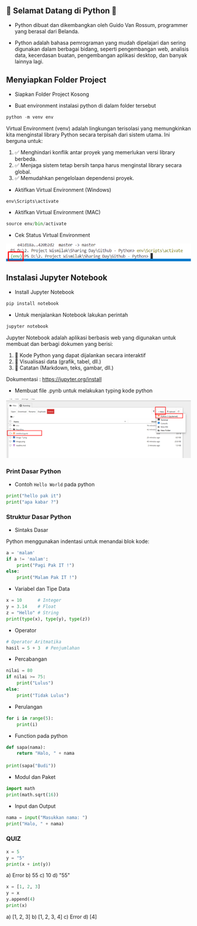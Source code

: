## 👋 Selamat Datang di Python 👋
- Python dibuat dan dikembangkan oleh Guido Van Rossum, programmer yang berasal dari Belanda.

- Python adalah bahasa pemrograman yang mudah dipelajari dan sering digunakan dalam berbagai bidang, seperti pengembangan web, analisis data, kecerdasan buatan, pengembangan aplikasi desktop, dan banyak lainnya lagi.

## Menyiapkan Folder Project
- Siapkan Folder Project Kosong

- Buat environment instalasi python di dalam folder tersebut

```python
python -m venv env
```

Virtual Environment (venv) adalah lingkungan terisolasi yang memungkinkan kita menginstal library Python secara terpisah dari sistem utama. Ini berguna untuk:
1. ✅ Menghindari konflik antar proyek yang memerlukan versi library berbeda.
2. ✅ Menjaga sistem tetap bersih tanpa harus menginstal library secara global.
3. ✅ Memudahkan pengelolaan dependensi proyek.

- Aktifkan Virtual Environment (Windows)
```python
env\Scripts\activate
```
- Aktifkan Virtual Environment (MAC)
```python
source env/bin/activate
```
- Cek Status Virtual Environment

![alt text](image-1.png)

## Instalasi Jupyter Notebook
- Install Jupyter Notebook

```python
pip install notebook
```

- Untuk menjalankan Notebook lakukan perintah

```python
jupyter notebook
```

Jupyter Notebook adalah aplikasi berbasis web yang digunakan untuk membuat dan berbagi dokumen yang berisi:
1. 📌 Kode Python yang dapat dijalankan secara interaktif
2. 📌 Visualisasi data (grafik, tabel, dll.)
3. 📌 Catatan (Markdown, teks, gambar, dll.)

Dokumentasi : https://jupyter.org/install

- Membuat file .pynb untuk melakukan typing kode python

![alt text](image-2.png)

### Print Dasar Python

- Contoh `Hello World` pada python

```python
print("hello pak it")
print("apa kabar ?")
```

### Struktur Dasar Python

- Sintaks Dasar

Python menggunakan indentasi untuk menandai blok kode:

```python
a = 'malam'
if a != 'malam':
    print("Pagi Pak IT !")
else:
    print("Malam Pak IT !")
```

- Variabel dan Tipe Data

```python
x = 10      # Integer
y = 3.14    # Float
z = "Hello" # String
print(type(x), type(y), type(z))
```

- Operator

```python
# Operator Aritmatika
hasil = 5 + 3  # Penjumlahan
```

- Percabangan

```python
nilai = 80
if nilai >= 75:
    print("Lulus")
else:
    print("Tidak Lulus")
```

- Perulangan

```python
for i in range(5):
    print(i)
```

- Function pada python

```python
def sapa(nama):
    return "Halo, " + nama

print(sapa("Budi"))
```

- Modul dan Paket

```python
import math
print(math.sqrt(16))
```

- Input dan Output

```python
nama = input("Masukkan nama: ")
print("Halo, " + nama)
```

### QUIZ

```python
x = 5
y = "5"
print(x + int(y))
```
a) Error
b) 55
c) 10
d) "55"

```python
x = [1, 2, 3]
y = x
y.append(4)
print(x)
```
a) [1, 2, 3]
b) [1, 2, 3, 4]
c) Error
d) [4]